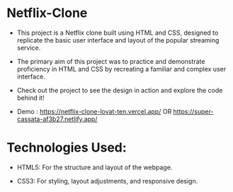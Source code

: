 # Netflix-Clone
- This project is a Netflix clone built using HTML and CSS, designed to replicate the basic user interface and layout of the popular streaming service.
- The primary aim of this project was to practice and demonstrate proficiency in HTML and CSS by recreating a familiar and complex user interface.

- Check out the project to see the design in action and explore the code behind it!
- Demo : https://netflix-clone-lovat-ten.vercel.app/
                    OR
   https://super-cassata-af3b27.netlify.app/


# Technologies Used:

- HTML5:  For the structure and layout of the webpage.

- CSS3:  For styling, layout adjustments, and responsive design.





